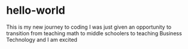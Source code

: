 # hello-world
This is my new journey to coding
I was just given an opportunity to transition from teaching math to middle schoolers to teaching Business Technology and I am excited
